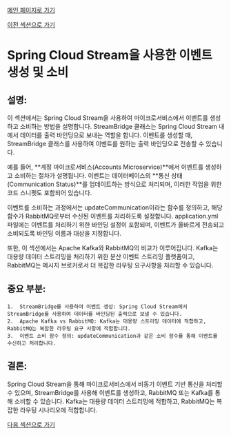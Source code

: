 [메인 페이지로 가기](main.md)

[이전 섹션으로 가기](section_11-1.md)

# Spring Cloud Stream을 사용한 이벤트 생성 및 소비

## 설명:

이 섹션에서는 Spring Cloud Stream을 사용하여 마이크로서비스에서 이벤트를 생성하고 소비하는 방법을 설명합니다. StreamBridge 클래스는 Spring Cloud Stream 내에서 데이터를 출력 바인딩으로 보내는 역할을 합니다. 이벤트를 생성할 때, StreamBridge 클래스를 사용하여 이벤트를 원하는 출력 바인딩으로 전송할 수 있습니다.

예를 들어, **계정 마이크로서비스(Accounts Microservice)**에서 이벤트를 생성하고 소비하는 절차가 설명됩니다. 이벤트는 데이터베이스의 **통신 상태(Communication Status)**를 업데이트하는 방식으로 처리되며, 이러한 작업을 위한 코드 스니펫도 포함되어 있습니다.

이벤트를 소비하는 과정에서는 updateCommunication이라는 함수를 정의하고, 해당 함수가 RabbitMQ로부터 수신된 이벤트를 처리하도록 설정합니다. application.yml 파일에는 이벤트를 처리하기 위한 바인딩 설정이 포함되며, 이벤트가 올바르게 전송되고 소비되도록 바인딩 이름과 대상을 지정합니다.

또한, 이 섹션에서는 Apache Kafka와 RabbitMQ의 비교가 이루어집니다. Kafka는 대용량 데이터 스트리밍을 처리하기 위한 분산 이벤트 스트리밍 플랫폼이고, RabbitMQ는 메시지 브로커로서 더 복잡한 라우팅 요구사항을 처리할 수 있습니다.

## 중요 부분:

	1.	StreamBridge를 사용하여 이벤트 생성: Spring Cloud Stream에서 StreamBridge를 사용하여 데이터를 바인딩된 출력으로 보낼 수 있습니다.
	2.	Apache Kafka vs RabbitMQ: Kafka는 대용량 스트리밍 데이터에 적합하고, RabbitMQ는 복잡한 라우팅 요구 사항에 적합합니다.
	3.	이벤트 소비 함수 정의: updateCommunication과 같은 소비 함수를 통해 이벤트를 수신하고 처리합니다.

## 결론:

Spring Cloud Stream을 통해 마이크로서비스에서 비동기 이벤트 기반 통신을 처리할 수 있으며, StreamBridge를 사용해 이벤트를 생성하고, RabbitMQ 또는 Kafka를 통해 소비할 수 있습니다. Kafka는 대용량 데이터 스트리밍에 적합하고, RabbitMQ는 복잡한 라우팅 시나리오에 적합합니다.


[다음 섹션으로 가기](section_11-3.md)
